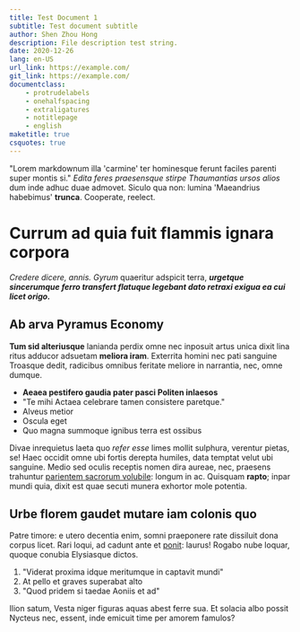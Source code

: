 ```yaml
--- 
title: Test Document 1
subtitle: Test document subtitle
author: Shen Zhou Hong
description: File description test string.
date: 2020-12-26
lang: en-US
url_link: https://example.com/
git_link: https://example.com/
documentclass:
    - protrudelabels
    - onehalfspacing
    - extraligatures
    - notitlepage
    - english
maketitle: true
csquotes: true
---
```


"Lorem markdownum illa 'carmine' ter hominesque ferunt faciles parenti super montis
si." *Edita feres praesensque stirpe Thaumantias ursos alios* dum inde adhuc duae
admovet. Siculo qua non: lumina 'Maeandrius habebimus' **trunca**. Cooperate, reelect.

# Currum ad quia fuit flammis ignara corpora

*Credere dicere, annis. Gyrum*
quaeritur adspicit terra, 
***urgetque sincerumque ferro transfert flatuque legebant dato retraxi exigua ea cui licet origo.***

## Ab arva Pyramus Economy

 **Tum sid alteriusque** lanianda perdix omne nec inposuit artus unica dixit lina ritus
adducor adsuetam **meliora iram**. Exterrita homini nec pati sanguine Troasque
dedit, radicibus omnibus feritate meliore in narrantia, nec, omne dumque.

- **Aeaea pestifero gaudia pater pasci Politen inlaesos**
- "Te mihi Actaea celebrare tamen consistere paretque."
- Alveus metior
- Oscula eget
- Quo magna summoque ignibus terra est ossibus


Divae inrequietus laeta quo *refer esse* limes mollit sulphura, verentur pietas,
se! Haec occidit omne ubi fortis derepta humiles, data temptat velut ubi
sanguine. Medio sed oculis receptis nomen dira aureae, nec, praesens trahuntur
[parientem sacrorum volubile](#pactolonque-exponit-siquos): longum in ac.
Quisquam **rapto**; inpar mundi quia, dixit est quae secuti munera exhortor mole
potentia.

## Urbe florem gaudet mutare iam colonis quo


Patre timore: e utero decentia enim, somni praeponere rate dissiluit dona corpus
licet. Rari loqui, ad cadunt ante et [ponit](#unxere-animis): laurus! Rogabo
nube loquar, quoque conubia Elysiasque dictos.

1. "Viderat proxima idque meritumque in captavit mundi"
2. At pello et graves superabat alto
3. "Quod pridem si taedae Aoniis et ad"

Ilion satum, Vesta niger figuras aquas abest ferre sua. Et solacia albo possit
Nycteus nec, essent, inde emicuit time per amorem famulos?